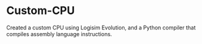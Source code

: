 # Custom-CPU
Created a custom CPU using Logisim Evolution, and a Python compiler that compiles assembly language instructions.
